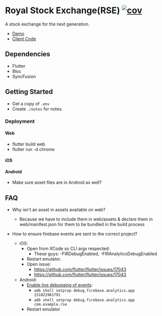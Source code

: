 # Royal Stock Exchange(RSE) [![cov](https://primetimetran.github.io/f-RSE/badges/coverage.svg)](https://github.com/primetimetran/f-RSE/actions)

A stock exchange for the next generation.

- [Demo](https://royal-stock-exchange.netlify.app/)
- [Client Code](https://github.com/PrimeTimeTran/f-RSE)

## Dependencies

- Flutter
- Bloc
- SyncFusion

## Getting Started

- Get a copy of `.env`
- Create `./notes` for notes.

### Deployment

#### Web

- flutter build web
- flutter run -d chrome

#### iOS

#### Android

- Make sure asset files are in Android as well?

## FAQ

- Why isn't an asset in assets available on web?
  - Because we have to include them in web/assets & declare them in web/manifest.json for them to be bundled in the build process

- How to ensure firebase events are sent to the correct project?
  - iOS:
    - Open from XCode so CLI args respected:
      - These guys: -FIRDebugEnabled, -FIRAnalyticsDebugEnabled
    - Restart emulator.
    - Open issue:
      - https://github.com/flutter/flutter/issues/17043
      - https://github.com/flutter/flutter/issues/17043
  - Android:
    - [Enable live debugging of events](https://stackoverflow.com/questions/42769236/firebase-analytics-debug-view-does-not-show-anything):
      - `adb shell setprop debug.firebase.analytics.app 231022961791`
      - `adb shell setprop debug.firebase.analytics.app com.example.rse`
    - Restart emulator